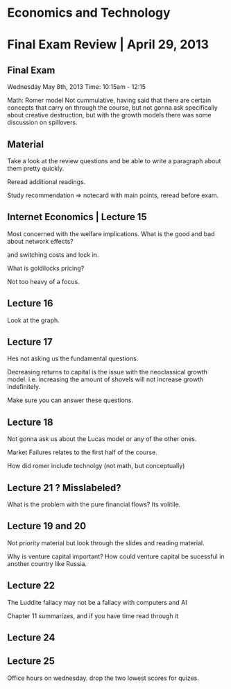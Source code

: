 Economics and Technology
=====================
Final Exam Review | April 29, 2013
============

Final Exam
-----
Wednesday May 8th, 2013
Time: 10:15am - 12:15

Math: Romer model
Not cummulative, having said that there are certain concepts that carry on
through the course, but not gonna ask specifically about creative destruction,
but with the growth models there was some discussion on spillovers.

Material
-----
Take a look at the review questions and be able to write a paragraph about them
pretty quickly.

Reread additional readings.

Study recommendation => notecard with main points, reread before exam.

Internet Economics | Lecture 15
-------
Most concerned with the welfare implications.  What is the good and bad about
network effects? 

and switching costs and lock in.

What is goldilocks pricing?

Not too heavy of a focus.

Lecture 16
--------
Look at the graph.

Lecture 17
-------
Hes not asking us the fundamental questions.

Decreasing returns to capital is the issue with the neoclassical growth model.
i.e. increasing the amount of shovels will not increase growth indefinitely.

Make sure you can answer these questions.

Lecture 18
------
Not gonna ask us about the Lucas model or any of the other ones.

Market Failures relates to the first half of the course.

How did romer include technolgy (not math, but conceptually)

Lecture 21 ? Misslabeled?
--------
What is the problem with the pure financial flows?  Its volitile.

Lecture 19 and 20
-------
Not priority material but look through the slides and reading material.

Why is venture capital important?
How could venture capital be sucessful in another country like Russia.

Lecture 22
------
The Luddite fallacy may not be a fallacy with computers and AI

Chapter 11 summarizes, and if you have time read through it

Lecture 24
------

Lecture 25
------

Office hours on wednesday.
drop the two lowest scores for quizes.
